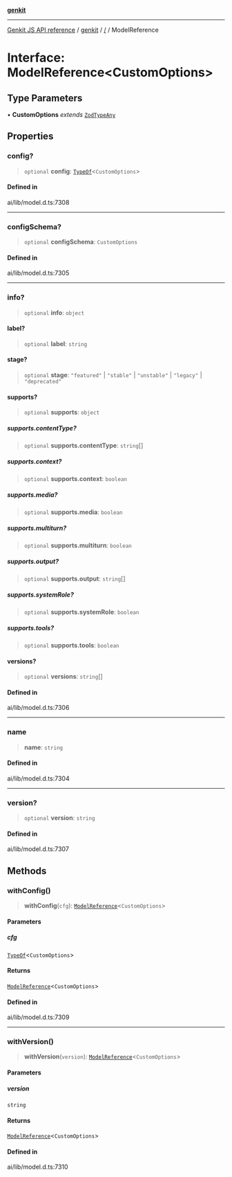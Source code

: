 [**genkit**](../README.md)

***

[Genkit JS API reference](../../README.md) / [genkit](../README.md) / [/](../README.md) / ModelReference

# Interface: ModelReference\<CustomOptions\>

## Type Parameters

• **CustomOptions** *extends* [`ZodTypeAny`](../namespaces/z/type-aliases/ZodTypeAny.md)

## Properties

### config?

> `optional` **config**: [`TypeOf`](../namespaces/z/type-aliases/TypeOf.md)\<`CustomOptions`\>

#### Defined in

ai/lib/model.d.ts:7308

***

### configSchema?

> `optional` **configSchema**: `CustomOptions`

#### Defined in

ai/lib/model.d.ts:7305

***

### info?

> `optional` **info**: `object`

#### label?

> `optional` **label**: `string`

#### stage?

> `optional` **stage**: `"featured"` \| `"stable"` \| `"unstable"` \| `"legacy"` \| `"deprecated"`

#### supports?

> `optional` **supports**: `object`

##### supports.contentType?

> `optional` **supports.contentType**: `string`[]

##### supports.context?

> `optional` **supports.context**: `boolean`

##### supports.media?

> `optional` **supports.media**: `boolean`

##### supports.multiturn?

> `optional` **supports.multiturn**: `boolean`

##### supports.output?

> `optional` **supports.output**: `string`[]

##### supports.systemRole?

> `optional` **supports.systemRole**: `boolean`

##### supports.tools?

> `optional` **supports.tools**: `boolean`

#### versions?

> `optional` **versions**: `string`[]

#### Defined in

ai/lib/model.d.ts:7306

***

### name

> **name**: `string`

#### Defined in

ai/lib/model.d.ts:7304

***

### version?

> `optional` **version**: `string`

#### Defined in

ai/lib/model.d.ts:7307

## Methods

### withConfig()

> **withConfig**(`cfg`): [`ModelReference`](ModelReference.md)\<`CustomOptions`\>

#### Parameters

##### cfg

[`TypeOf`](../namespaces/z/type-aliases/TypeOf.md)\<`CustomOptions`\>

#### Returns

[`ModelReference`](ModelReference.md)\<`CustomOptions`\>

#### Defined in

ai/lib/model.d.ts:7309

***

### withVersion()

> **withVersion**(`version`): [`ModelReference`](ModelReference.md)\<`CustomOptions`\>

#### Parameters

##### version

`string`

#### Returns

[`ModelReference`](ModelReference.md)\<`CustomOptions`\>

#### Defined in

ai/lib/model.d.ts:7310
